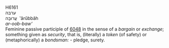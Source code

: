 <body>
  <p>H6161<br>  ערבּה  <br> עֲרוּבָּה  ‎  ‛ărûbbâh  <br><i>ar-oob-baw‘ </i><br>Feminine passive participle of <a href="h6048.htm">6048</a> in the sense of a <i>bargain</i> or <i>exchange</i>; something given as <i>security</i>, that is, (literally) a <i>token</i> (of safety) or (metaphorically) a <i>bondsman: - </i>pledge, surety.<br></p>
 </body>